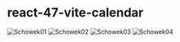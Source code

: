 # react-47-vite-calendar

![Schowek01](https://user-images.githubusercontent.com/61388692/209453164-175432b8-8a44-453d-8508-e45b2765f3f8.png)
![Schowek02](https://user-images.githubusercontent.com/61388692/209453165-a765d31a-8464-4e0f-98e3-87c1ae9d6994.png)
![Schowek03](https://user-images.githubusercontent.com/61388692/209453166-00637415-7a28-415c-b99a-2fd18a7a2ea5.png)
![Schowek04](https://user-images.githubusercontent.com/61388692/209453167-ded8052a-7c05-4a1b-b0e7-bc7df03f1504.png)
